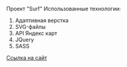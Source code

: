 Проект "Surf"
Использованные технологии:
1) Адаптивная верстка
2) SVG-файлы
3) API Яндекс карт
4) JQuery
5) SASS

[Ссылка на сайт](https://maxvertya.github.io/surf1/surf/index.html)
